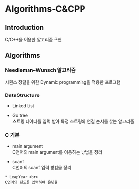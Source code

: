 # Algorithms-C&CPP

## Introduction
C/C++을 이용한 알고리즘 구현

## Algorithms

### Needleman–Wunsch 알고리즘 <br>
시퀀스 정렬을 위한 Dynamic programming을 적용한 프로그램

### DataStructure <br>
   * Linked List 
    
   * Go.tree <br>
    스트링 데이터를 입력 받아 특정 스트링의 연결 순서를 찾는 알고리즘
    
### C 기본 <br>
   * main argument <br>
    C언어의 main argument를 이용하는 방법을 정리
    
   * scanf <br>
    C언어의 scanf 입력 방법을 정리
    
    * LeapYear <br>
    C언어의 년도를 입력하여 윤년을 
